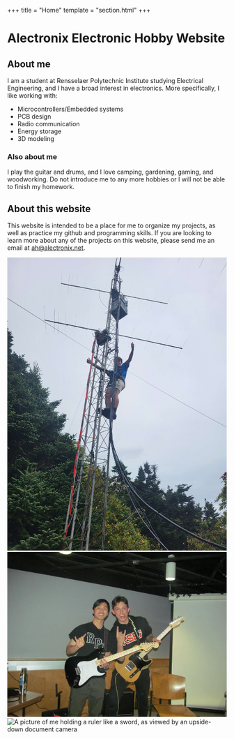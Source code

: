 +++
title = "Home"
template = "section.html"
+++

# Alectronix Electronic Hobby Website

## About me
I am a student at Rensselaer Polytechnic Institute studying Electrical Engineering, and I have a broad interest in electronics. More specifically, I like working with:
* Microcontrollers/Embedded systems
* PCB design
* Radio communication
* Energy storage
* 3D modeling

### Also about me
I play the guitar and drums, and I love camping, gardening, gaming, and woodworking. Do not introduce me to any more hobbies or I will not be able to finish my homework.

## About this website
This website is intended to be a place for me to organize my projects, as well as practice my github and programming skills. If you are looking to learn more about any of the projects on this website, please send me an email at ah@alectronix.net.

![A picture of me holding a ruler like a sword, as viewed by an upside-down document camera](radio_tower.jpg "silly picture")
![A picture of me holding my hands in a devil horns shape](guitar_devil_horns.jpg "silly picture")
![A picture of me holding a ruler like a sword, as viewed by an upside-down document camera](ruler_sword.png "silly picture")